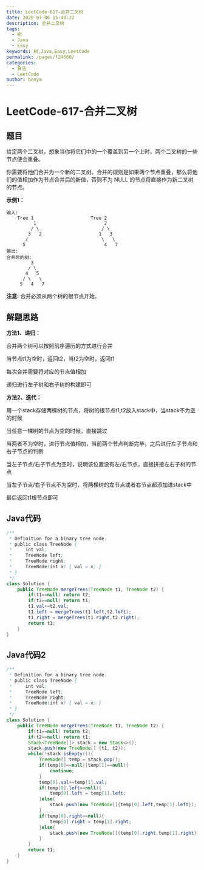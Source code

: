 ```yaml
---
title: LeetCode-617-合并二叉树
date: 2020-07-06 15:48:22
description: 合并二叉树
tags: 
  - 树
  - Java
  - Easy
keywords: 树,Java,Easy,LeetCode
permalink: /pages/f24660/
categories: 
  - 算法
  - LeetCode
author: benym
---
```


# LeetCode-617-合并二叉树

## 题目

给定两个二叉树，想象当你将它们中的一个覆盖到另一个上时，两个二叉树的一些节点便会重叠。

你需要将他们合并为一个新的二叉树。合并的规则是如果两个节点重叠，那么将他们的值相加作为节点合并后的新值，否则不为 NULL 的节点将直接作为新二叉树的节点。



**示例1：**

```
输入: 
	Tree 1                     Tree 2                  
          1                         2                             
         / \                       / \                            
        3   2                     1   3                        
       /                           \   \                      
      5                             4   7                  
输出: 
合并后的树:
	     3
	    / \
	   4   5
	  / \   \ 
	 5   4   7
```

**注意:** 合并必须从两个树的根节点开始。

## 解题思路

**方法1、递归：**

合并两个树可以按照前序遍历的方式进行合并

当节点t1为空时，返回t2，当t2为空时，返回t1

每次合并需要将对应的节点值相加

递归进行左子树和右子树的构建即可

**方法2、迭代：**

用一个stack存储两棵树的节点，将树的根节点t1,t2放入stack中，当stack不为空的时候

当任意一棵树的节点为空的时候，直接跳过

当两者不为空时，进行节点值相加，当前两个节点判断完毕，之后进行左子节点和右子节点的判断

当左子节点/右子节点为空时，说明该位置没有左/右节点，直接拼接左右子树的节点

当左子节点/右子节点不为空时，将两棵树的左节点或者右节点都添加进stack中

最后返回t1根节点即可

## Java代码

```java
/**
 * Definition for a binary tree node.
 * public class TreeNode {
 *     int val;
 *     TreeNode left;
 *     TreeNode right;
 *     TreeNode(int x) { val = x; }
 * }
 */
class Solution {
    public TreeNode mergeTrees(TreeNode t1, TreeNode t2) {
        if(t1==null) return t2;
        if(t2==null) return t1;
        t1.val+=t2.val;
        t1.left = mergeTrees(t1.left,t2.left);
        t1.right = mergeTrees(t1.right,t2.right);
        return t1;
    }
}
```

## Java代码2

```java
/**
 * Definition for a binary tree node.
 * public class TreeNode {
 *     int val;
 *     TreeNode left;
 *     TreeNode right;
 *     TreeNode(int x) { val = x; }
 * }
 */
class Solution {
    public TreeNode mergeTrees(TreeNode t1, TreeNode t2) {
        if(t1==null) return t2;
        if(t2==null) return t1;
        Stack<TreeNode[]> stack = new Stack<>();
        stack.push(new TreeNode[] {t1, t2});
        while(!stack.isEmpty()){
            TreeNode[] temp = stack.pop();
            if(temp[0]==null||temp[1]==null){
                continue;
            }
            temp[0].val+=temp[1].val;
            if(temp[0].left==null){
                temp[0].left = temp[1].left;
            }else{
                stack.push(new TreeNode[]{temp[0].left,temp[1].left});
            }
            if(temp[0].right==null){
                temp[0].right = temp[1].right;
            }else{
                stack.push(new TreeNode[]{temp[0].right,temp[1].right});
            }
        }
        return t1;
    }
}
```
